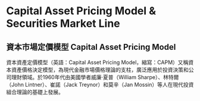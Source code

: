 # Capital Asset Pricing Model & Securities Market Line
## 資本市場定價模型 Capital Asset Pricing Model 
資本資產定價模型（英語：Capital Asset Pricing Model，縮寫：CAPM）又稱資本資產價格決定模型，為現代金融市場價格理論的支柱，廣泛應用於投資決策和公司理財領域。於1960年代由美國學者威廉·夏普（William Sharpe）、林特爾（John Lintner）、崔諾（Jack Treynor）和莫辛（Jan Mossin）等人在現代投資組合理論的基礎上發展。
